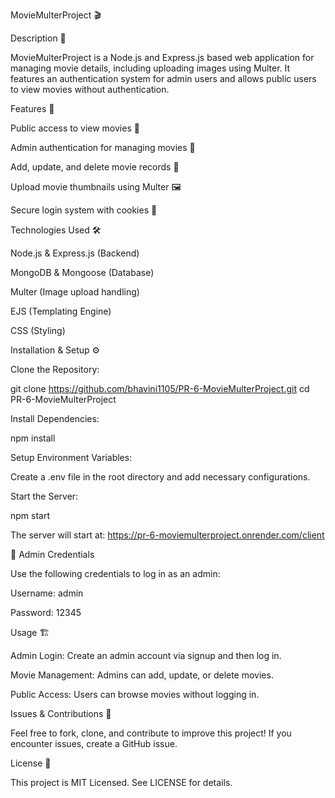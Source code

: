 MovieMulterProject 🎬



Description 📌
 
 
MovieMulterProject is a Node.js and Express.js based web application for managing movie details, including uploading images using Multer. It features an authentication system for admin users and allows public users to view movies without authentication.

Features 🚀

Public access to view movies 🎥

Admin authentication for managing movies 🔑

Add, update, and delete movie records 📝

Upload movie thumbnails using Multer 🖼️

Secure login system with cookies 🍪

Technologies Used 🛠️

Node.js & Express.js (Backend)

MongoDB & Mongoose (Database)

Multer (Image upload handling)

EJS (Templating Engine)

CSS (Styling)

Installation & Setup ⚙️

Clone the Repository:

git clone https://github.com/bhavini1105/PR-6-MovieMulterProject.git
cd PR-6-MovieMulterProject

Install Dependencies:

npm install

Setup Environment Variables:

Create a .env file in the root directory and add necessary configurations.

Start the Server:

npm start

The server will start at: https://pr-6-moviemulterproject.onrender.com/client

🔐 Admin Credentials

Use the following credentials to log in as an admin:

Username: admin

Password: 12345



Usage 🏗️

Admin Login: Create an admin account via signup and then log in.

Movie Management: Admins can add, update, or delete movies.

Public Access: Users can browse movies without logging in.

Issues & Contributions 🤝

Feel free to fork, clone, and contribute to improve this project! If you encounter issues, create a GitHub issue.

License 📜

This project is MIT Licensed. See LICENSE for details.



